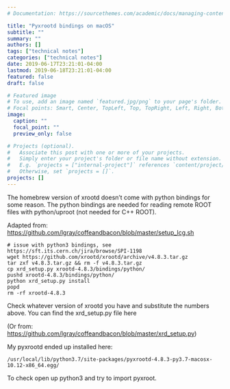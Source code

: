 ```yaml
---
# Documentation: https://sourcethemes.com/academic/docs/managing-content/

title: "Pyxrootd bindings on macOS"
subtitle: ""
summary: ""
authors: []
tags: ["technical notes"]
categories: ["technical notes"]
date: 2019-06-17T23:21:01-04:00
lastmod: 2019-06-18T23:21:01-04:00
featured: false
draft: false

# Featured image
# To use, add an image named `featured.jpg/png` to your page's folder.
# Focal points: Smart, Center, TopLeft, Top, TopRight, Left, Right, BottomLeft, Bottom, BottomRight.
image:
  caption: ""
  focal_point: ""
  preview_only: false

# Projects (optional).
#   Associate this post with one or more of your projects.
#   Simply enter your project's folder or file name without extension.
#   E.g. `projects = ["internal-project"]` references `content/project/deep-learning/index.md`.
#   Otherwise, set `projects = []`.
projects: []
---
```


The homebrew version of xrootd doesn’t come with python bindings for some reason. The python bindings are needed for reading remote ROOT files with python/uproot (not needed for C++ ROOT).

Adapted from: https://github.com/lgray/coffeandbacon/blob/master/setup_lcg.sh

    # issue with python3 bindings, see https://sft.its.cern.ch/jira/browse/SPI-1198
    wget https://github.com/xrootd/xrootd/archive/v4.8.3.tar.gz 
    tar zxf v4.8.3.tar.gz && rm -f v4.8.3.tar.gz 
    cp xrd_setup.py xrootd-4.8.3/bindings/python/ 
    pushd xrootd-4.8.3/bindings/python/ 
    python xrd_setup.py install
    popd
    rm -rf xrootd-4.8.3 

Check whatever version of xrootd you have and substitute the numbers above. You can find the xrd_setup.py file here

(Or from: https://github.com/lgray/coffeandbacon/blob/master/xrd_setup.py)

My pyxrootd ended up installed here:

    /usr/local/lib/python3.7/site-packages/pyxrootd-4.8.3-py3.7-macosx-10.12-x86_64.egg/

To check open up python3 and try to import pyxroot.
